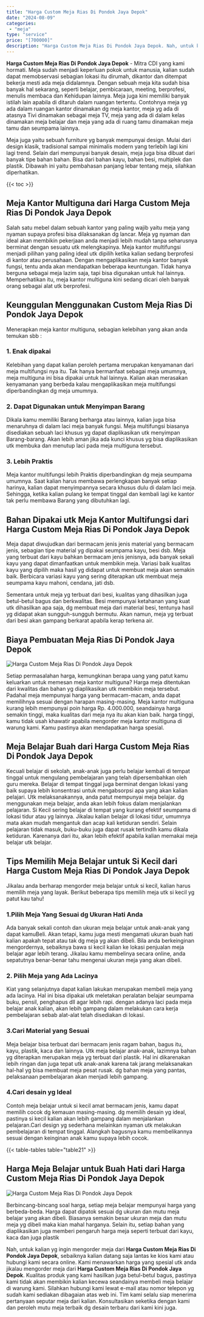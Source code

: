 ```yaml
---
title: "Harga Custom Meja Rias Di Pondok Jaya Depok"
date: "2024-08-09"
categories:
 - "meja"
type: "service"
price: "[700000]"
description: "Harga Custom Meja Rias Di Pondok Jaya Depok. Nah, untuk kalian yg ingin mengorder meja dari **Harga Custom Meja Rias Di Pondok Jaya Depok**, sebaiknya kalian..."
---
```


**Harga Custom Meja Rias Di Pondok Jaya Depok** - Mitra CDI yang kami hormati. Meja sudah menjadi keperluan pokok untuk manusia, kalian sudah dapat memobservasi sebagian lokasi itu dirumah, dikantor dan ditempat bekerja mesti ada meja didalamnya. Dengan sebuah meja kita sudah bisa banyak hal sekarang, seperti belajar, pembicaraan, meeting, berprofesi, menulis membaca dan Kehidupan lainnya. Meja juga kini memiliki banyak istilah lain apabila di ditaruh dalam ruangan tertentu. Contohnya meja yg ada dalam ruangan kantor dinamakan dg meja kantor, meja yg ada di atasnya Tivi dinamakan sebagai meja TV, meja yang ada di dalam kelas dinamakan meja belajar dan meja yang ada di ruang tamu dinamakan meja tamu dan seumpama lainnya.

Meja juga yaitu sebuah furniture yg banyak mempunyai design. Mulai dari design klasik, tradisional sampai minimalis modern yang terlebih lagi kini lagi trend. Selain dari mempunyai banyak desain, meja juga bisa dibuat dari banyak tipe bahan bahan. Bisa dari bahan kayu, bahan besi, multiplek dan plastik. Dibawah ini yaitu pembahasan panjang lebar tentang meja, silahkan diperhatikan.

{{< toc >}}

## Meja Kantor Multiguna dari Harga Custom Meja Rias Di Pondok Jaya Depok

Salah satu mebel dalam sebuah kantor yang paling wajib yaitu meja yang nyaman supaya profesi bisa dilaksanakan dg lancar. Meja yg nyaman dan ideal akan membikin pekerjaan anda menjadi lebih mudah tanpa seharusnya berminat dengan sesuatu utk melengkapinya. Meja kantor multifungsi menjadi pilihan yang paling ideal utk dipilih ketika kalian sedang berprofesi di kantor atau perusahaan. Dengan mengaplikasikan meja kantor banyak fungsi, tentu anda akan mendapatkan beberapa keuntungan. Tidak hanya berguna sebagai meja lazim saja, tapi bisa digunakan untuk hal lainnya. Memperhatikan itu, meja kantor multiguna kini sedang dicari oleh banyak orang sebagai alat utk berprofesi.

## Keunggulan Menggunakan Custom Meja Rias Di Pondok Jaya Depok

Menerapkan meja kantor multiguna, sebagian kelebihan yang akan anda temukan sbb :

### 1\. Enak dipakai

Kelebihan yang dapat kalian peroleh pertama merupakan kenyamanan dari meja multifungsi nya itu. Tak hanya bermanfaat sebagai meja umumnya, meja multiguna ini bisa dipakai untuk hal lainnya. Kalian akan merasakan kenyamanan yang berbeda kalau mengaplikasikan meja multifungsi diperbandingkan dg meja umumnya.

### 2\. Dapat Digunakan untuk Menyimpan Barang

Dikala kamu memiliki Barang berharga atau lainnya, kalian juga bisa menaruhnya di dalam laci meja banyak fungsi. Meja multifungsi biasanya disediakan sebuah laci khusus yg dapat diaplikasikan utk menyimpan Barang-barang. Akan lebih aman jika ada kunci khusus yg bisa diaplikasikan utk membuka dan menutup laci pada meja multiguna tersebut.

### 3\. Lebih Praktis

Meja kantor multifungsi lebih Praktis diperbandingkan dg meja seumpama umumnya. Saat kalian harus membawa perlengkapan banyak setiap harinya, kalian dapat menyimpannya secara khusus dulu di dalam laci meja. Sehingga, ketika kalian pulang ke tempat tinggal dan kembali lagi ke kantor tak perlu membawa Barang yang dibutuhkan lagi.

## Bahan Dipakai utk Meja Kantor Multifungsi dari Harga Custom Meja Rias Di Pondok Jaya Depok

Meja dapat diwujudkan dari bermacam jenis jenis material yang bermacam jenis, sebagian tipe material yg dipakai seumpama kayu, besi dsb. Meja yang terbuat dari kayu bahkan bermacam jenis jenisnya, ada banyak sekali kayu yang dapat dimanfaatkan untuk membikin meja. Variasi baik kualitas kayu yang dipilih maka hasil yg didapat untuk membuat meja akan semakin baik. Berbicara variasi kayu yang sering diterapkan utk membuat meja seumpama kayu mahoni, cendana, jati dsb.

Sementara untuk meja yg terbuat dari besi, kualitas yang dihasilkan juga betul-betul bagus dan berkwalitas. Besi mempunyai ketahanan yang kuat utk dihasilkan apa saja, dg membuat meja dari material besi, tentunya hasil yg didapat akan sungguh-sungguh bermutu. Akan namun, meja yg terbuat dari besi akan gampang berkarat apabila kerap terkena air.

## Biaya Pembuatan Meja Rias Di Pondok Jaya Depok

![Harga Custom Meja Rias Di Pondok Jaya Depok](/images/meja/meja-dewasa-027.jpg)

Setiap permasalahan harga, kemungkinan berapa uang yang patut kamu keluarkan untuk memesan meja kantor multiguna? Harga meja ditentukan dari kwalitas dan bahan yg diaplikasikan utk membikin meja tersebut. Padahal meja mempunyai harga yang bermacam-macam, anda dapat memilihnya sesuai dengan harapan masing-masing. Meja kantor multiguna kurang lebih mempunyai poin harga Rp. 4.000.000, seandainya harga semakin tinggi, maka kualitas dari meja nya itu akan kian baik. harga tinggi, kamu tidak usah khawatir apabila mengorder meja kantor multiguna di warung kami. Kamu pastinya akan mendapatkan harga spesial.

## Meja Belajar Buah dari Harga Custom Meja Rias Di Pondok Jaya Depok

Kecuali belajar di sekolah, anak-anak juga perlu belajar kembali di tempat tinggal untuk mengulang pembelajaran yang telah dipersembahkan oleh guru mereka. Belajar di tempat tinggal juga berminat dengan lokasi yang baik supaya lebih konsentrasi untuk mengabsorpsi apa yang akan kalian pelajari. Utk melaksanakannya, anda patut mempunyai meja belajar. dg menggunakan meja belajar, anda akan lebih fokus dalam menjalankan pelajaran. Si Kecil sering belajar di tempat yang kurang efektif seumpama di lokasi tidur atau yg lainnya. Jikalau kalian belajar di lokasi tidur, umumnya mata akan mudah mengantuk dan acap kali ketiduran sendiri. Selain pelajaran tidak masuk, buku-buku juga dapat rusak tertindih kamu dikala ketiduran. Karenanya dari itu, akan lebih efektif apabila kalian memakai meja belajar utk belajar.

## Tips Memilih Meja Belajar untuk Si Kecil dari Harga Custom Meja Rias Di Pondok Jaya Depok

Jikalau anda berharap mengorder meja belajar untuk si kecil, kalian harus memilih meja yang layak. Berikut beberapa tips memilih meja utk si kecil yg patut kau tahu!

### 1.Pilih Meja Yang Sesuai dg Ukuran Hati Anda

Ada banyak sekali contoh dan ukuran meja belajar untuk anak-anak yang dapat kamuBeli. Akan tetapi, kamu juga mesti mengamati ukuran buah hati kalian apakah tepat atau tak dg meja yg akan dibeli. Bila anda berkeinginan mengordernya, sebaiknya bawa si kecil kalian ke lokasi penjualan meja belajar agar lebih terang. Jikalau kamu membelinya secara online, anda sepatutnya benar-benar tahu mengenai ukuran meja yang akan dibeli.

### 2\. Pilih Meja yang Ada Lacinya

Kiat yang selanjutnya dapat kalian lakukan merupakan membeli meja yang ada lacinya. Hal ini bisa dipakai utk meletakan peralatan belajar seumpama buku, pensil, penghapus dll agar lebih rapi. dengan adanya laci pada meja belajar anak kalian, akan lebih gampang dalam melakukan cara kerja pembelajaran sebab alat-alat telah disediakan di lokasi.

### 3.Cari Material yang Sesuai

Meja belajar bisa terbuat dari bermacam jenis ragam bahan, bagus itu, kayu, plastik, kaca dan lainnya. Utk meja belajar anak-anak, lazimnya bahan yg diterapkan merupakan meja yg terbuat dari plastik. Hal ini dikarenakan lebih ringan dan juga tepat utk anak-anak karena tak jarang melaksanakan hal-hal yg bisa membuat meja pesat rusak. dg bahan meja yang pantas, pelaksanaan pembelajaran akan menjadi lebih gampang.

### 4.Cari desain yg Ideal

Contoh meja belajar untuk si kecil amat bermacam jenis, kamu dapat memilih cocok dg kemauan masing-masing. dg memilih desain yg ideal, pastinya si kecil kalian akan lebih gampang dalam menjalankan pelajaran.Cari design yg sederhana melainkan nyaman utk melakukan pembelajaran di tempat tinggal. Alangkah bagusnya kamu membelikannya sesuai dengan keinginan anak kamu supaya lebih cocok.

{{< table-tables table="table21" >}}

## Harga Meja Belajar untuk Buah Hati dari Harga Custom Meja Rias Di Pondok Jaya Depok

![Harga Custom Meja Rias Di Pondok Jaya Depok](/images/meja/meja-anak-001.jpg)

Berbincang-bincang soal harga, setiap meja belajar mempunyai harga yang berbeda-beda. Harga dapat dipatok sesuai dg ukuran dan mutu meja belajar yang akan dibeli. Biasanya semakin besar ukuran meja dan mutu meja yg dibeli maka kian mahal harganya. Selain itu, setiap bahan yang diaplikasikan juga memberi pengaruh harga meja seperti terbuat dari kayu, kaca dan juga plastik

Nah, untuk kalian yg ingin mengorder meja dari **Harga Custom Meja Rias Di Pondok Jaya Depok**, sebaiknya kalian datang saja lantas ke kios kami atau hubungi kami secara online. Kami menawarkan harga yang spesial utk anda jikalau mengorder meja dari **Harga Custom Meja Rias Di Pondok Jaya Depok**. Kualitas produk yang kami hasilkan juga betul-betul bagus, pastinya kami tidak akan membikin kalian kecewa seandainya membeli meja belajar di warung kami. Silahkan hubungi kami lewat e-mail atau nomor telepon yg sudah kami sediakan dibagaian atas web ini. Tim kami selalu siap menerima pertanyaan seputar meja dari kalian. Konsultasikan seketika dengan kami dan peroleh mutu meja terbaik dg desain terbaru dari kami kini juga.
